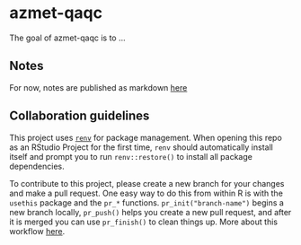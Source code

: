 
# azmet-qaqc

<!-- badges: start -->
<!-- badges: end -->

The goal of azmet-qaqc is to ...

## Notes

For now, notes are published as markdown [here](azmet-qaqc.md)


## Collaboration guidelines

This project uses [`renv`](https://rstudio.github.io/renv/articles/renv.html) for package management. When opening this repo as an RStudio Project for the first time, `renv` should automatically install itself and prompt you to run `renv::restore()` to install all package dependencies.

To contribute to this project, please create a new branch for your changes and make a pull request. One easy way to do this from within R is with the `usethis` package and the `pr_*` functions. `pr_init("branch-name")` begins a new branch locally, `pr_push()` helps you create a new pull request, and after it is merged you can use `pr_finish()` to clean things up. More about this workflow [here](https://usethis.r-lib.org/articles/pr-functions.html).